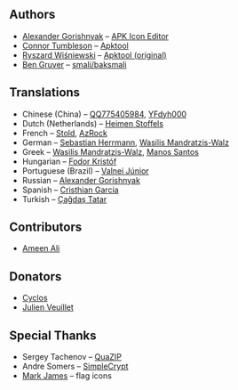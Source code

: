 ## Authors
- [Alexander Gorishnyak](https://github.com/kefir500) – [APK Icon Editor](https://github.com/kefir500/apk-icon-editor)
- [Connor Tumbleson](https://github.com/iBotPeaches) – [Apktool](https://github.com/iBotPeaches/Apktool)
- [Ryszard Wiśniewski](https://github.com/brutall) – [Apktool (original)](https://github.com/brutall/brut.apktool)
- [Ben Gruver](https://github.com/JesusFreke) – [smali/baksmali](https://github.com/JesusFreke/smali)

## Translations
- Chinese (China) – [QQ775405984](https://www.transifex.com/accounts/profile/775405984), [YFdyh000](https://www.transifex.com/accounts/profile/yfdyh000)
- Dutch (Netherlands) – [Heimen Stoffels](https://www.transifex.com/accounts/profile/Vistaus)
- French – [Stold](https://www.transifex.com/accounts/profile/Stold), [AzRock](https://www.transifex.com/accounts/profile/AzRock)
- German – [Sebastian Herrmann](https://www.transifex.com/accounts/profile/herrherrmann), [Wasilis Mandratzis-Walz](https://www.transifex.com/accounts/profile/beonex)
- Greek – [Wasilis Mandratzis-Walz](https://www.transifex.com/accounts/profile/beonex), [Manos Santos](https://www.transifex.com/accounts/profile/goldensacrum)
- Hungarian – [Fodor Kristóf](https://www.transifex.com/accounts/profile/MintiIceCream)
- Portuguese (Brazil) – [Valnei Júnior](https://www.transifex.com/accounts/profile/valneijr)
- Russian – [Alexander Gorishnyak](https://www.transifex.com/accounts/profile/kefir500)
- Spanish – [Cristhian Garcia](https://www.transifex.com/accounts/profile/CristhianLP)
- Turkish – [Çağdaş Tatar](https://www.transifex.com/accounts/profile/echelon)

## Contributors
- [Ameen Ali](https://github.com/AmeenAli)

## Donators
- [Cyclos](www.cyclos.org)
- [Julien Veuillet](www.wakdev.com)

## Special Thanks
- Sergey Tachenov – [QuaZIP](http://quazip.sourceforge.net)
- Andre Somers – [SimpleCrypt](http://qt-project.org/wiki/Simple_encryption)
- [Mark James](http://www.famfamfam.com) – flag icons
